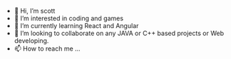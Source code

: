 - 👋 Hi, I’m scott
- 👀 I’m interested in coding and games
- 🌱 I’m currently learning React and Angular
- 💞️ I’m looking to collaborate on any JAVA or C++ based projects or Web developing.
- 📫 How to reach me ...

<!---
scott295/scott295 is a ✨ special ✨ repository because its `README.md` (this file) appears on your GitHub profile.
You can click the Preview link to take a look at your changes.
--->
